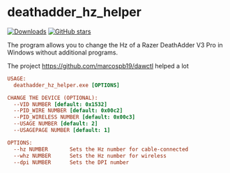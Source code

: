 # deathadder_hz_helper

[![Downloads][1]][2] [![GitHub stars][3]][4]

[1]: https://img.shields.io/github/downloads/spddl/deathadder_hz_helper/total.svg
[2]: https://github.com/spddl/deathadder_hz_helper/releases "Downloads"
[3]: https://img.shields.io/github/stars/spddl/deathadder_hz_helper.svg
[4]: https://github.com/spddl/deathadder_hz_helper/stargazers "GitHub stars"

The program allows you to change the Hz of a Razer DeathAdder V3 Pro in Windows without additional programs.

The project https://github.com/marcospb19/dawctl helped a lot

```ini
USAGE:
  deathadder_hz_helper.exe [OPTIONS]

CHANGE THE DEVICE (OPTIONAL):
  --VID NUMBER [default: 0x1532]
  --PID_WIRE NUMBER [default: 0x00c2]
  --PID_WIRELESS NUMBER [default: 0x00c3]
  --USAGE NUMBER [default: 2]
  --USAGEPAGE NUMBER [default: 1]

OPTIONS:
  --hz NUMBER       Sets the Hz number for cable-connected
  --whz NUMBER      Sets the Hz number for wireless
  --dpi NUMBER      Sets the DPI number
```
